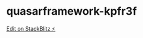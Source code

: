 # quasarframework-kpfr3f

[Edit on StackBlitz ⚡️](https://stackblitz.com/edit/quasarframework-kpfr3f)